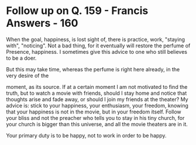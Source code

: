 # Follow up on Q. 159 - Francis Answers - 160

When the goal, happiness, is lost sight of, there is practice, work, "staying with", "noticing". Not a bad thing, for it eventually will restore the perfume of Presence, happiness. I sometimes give this advice to one who still believes to be a doer.   

But this may take time, whereas the perfume is right here already, in the very desire of the 

moment, as its source. If at a certain moment I am not motivated to find the truth, but to watch a movie with friends, should I stay home and notice that thoughts arise and fade away, or should I join my friends at the theater? My advice is: stick to your happiness, your enthusiasm, your freedom, knowing that your happiness is not in the movie, but in your freedom itself. Follow your bliss and not the preacher who tells you to stay in his tiny church, for your church is bigger than this universe, and all the movie theaters are in it.   

Your primary duty is to be happy, not to work in order to be happy.

